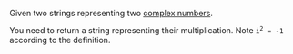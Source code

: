 Given two strings representing two [complex numbers](https://en.wikipedia.org/wiki/Complex_number).

You need to return a string representing their multiplication. Note <code>i<sup>2</sup> = -1</code> according to the definition.